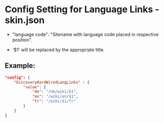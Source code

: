 Config Setting for Language Links - skin.json
=============================================

* "language code": "Sitename with language code placed in respective position".

* '$1' will be replaced by the appropriate title.

## Example:

```json
"config": {
    "DiscoveryHardWiredLangLinks" : {
        "value": {
            "de": "/de/wiki/$1",
            "en": "/wiki/en/$1",
            "fr": "/wiki/$1/fr"
        }
    }
}
```

